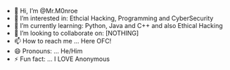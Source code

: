- 👋 Hi, I’m @Mr.M0nroe
- 👀 I’m interested in: Ethcial Hacking, Programming and CyberSecurity
- 🌱 I’m currently learning: Python, Java and C++ and also Ethical Hacking
- 💞️ I’m looking to collaborate on: [NOTHING]
- 📫 How to reach me ... Here OFC!
- 😄 Pronouns: ... He/Him
- ⚡ Fun fact: ... I LOVE Anonymous

<!---
FinbarMonroe/FinbarMonroe is a ✨ special ✨ repository because its `README.md` (this file) appears on your GitHub profile.
You can click the Preview link to take a look at your changes.
--->
